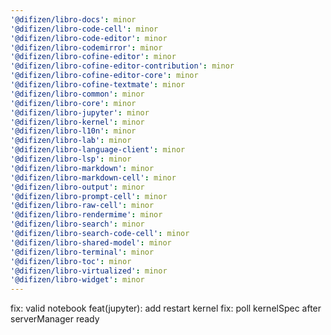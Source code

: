 ```yaml
---
'@difizen/libro-docs': minor
'@difizen/libro-code-cell': minor
'@difizen/libro-code-editor': minor
'@difizen/libro-codemirror': minor
'@difizen/libro-cofine-editor': minor
'@difizen/libro-cofine-editor-contribution': minor
'@difizen/libro-cofine-editor-core': minor
'@difizen/libro-cofine-textmate': minor
'@difizen/libro-common': minor
'@difizen/libro-core': minor
'@difizen/libro-jupyter': minor
'@difizen/libro-kernel': minor
'@difizen/libro-l10n': minor
'@difizen/libro-lab': minor
'@difizen/libro-language-client': minor
'@difizen/libro-lsp': minor
'@difizen/libro-markdown': minor
'@difizen/libro-markdown-cell': minor
'@difizen/libro-output': minor
'@difizen/libro-prompt-cell': minor
'@difizen/libro-raw-cell': minor
'@difizen/libro-rendermime': minor
'@difizen/libro-search': minor
'@difizen/libro-search-code-cell': minor
'@difizen/libro-shared-model': minor
'@difizen/libro-terminal': minor
'@difizen/libro-toc': minor
'@difizen/libro-virtualized': minor
'@difizen/libro-widget': minor
---
```


fix: valid notebook
feat(jupyter): add restart kernel
fix: poll kernelSpec after serverManager ready
